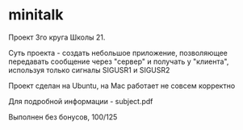 # minitalk
Проект 3го круга Школы 21.

Суть проекта - создать небольшое приложение, позволяющее передавать сообщение через "сервер" и получать у "клиента", используя только сигналы SIGUSR1 и SIGUSR2

Проект сделан на Ubuntu, на Mac работает не совсем корректно

Для подробной информации - subject.pdf

Выполнен без бонусов, 100/125
